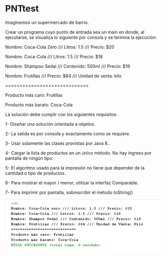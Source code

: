 # PNTtest

Imaginemos un supermercado de barrio.


Crear un programa cuyo punto de entrada sea un main en donde, al ejecutarse, se visualiza lo siguiente por consola y se termina la ejecución:


Nombre: Coca-Cola Zero /// Litros: 1.5 /// Precio: $20

Nombre: Coca-Cola /// Litros: 1.5 /// Precio: $18

Nombre: Shampoo Sedal /// Contenido: 500ml /// Precio: $19

Nombre: Frutillas /// Precio: $64 /// Unidad de venta: kilo

=============================

Producto más caro: Frutillas

Producto más barato: Coca-Cola


La solución debe cumplir con los siguientes requisitos:

1- Diseñar una solución orientada a objetos.

2- La salida es por consola y exactamente como se requiere.

3- Usar solamente las clases provistas por Java 8..

4- Cargar la lista de productos en un único método. No hay ingreso por pantalla de ningún tipo.

5- El algoritmo usado para la impresión no tiene que depender de la cantidad o tipo de productos.

6- Para mostrar el mayor / menor, utilizar la interfaz Comparable.

7- Para imprimir por pantalla, sobrescribir el método toString()

![In what order to compile the files](https://github.com/nucleomis/PNTtest/blob/main/Imagen1.png)
